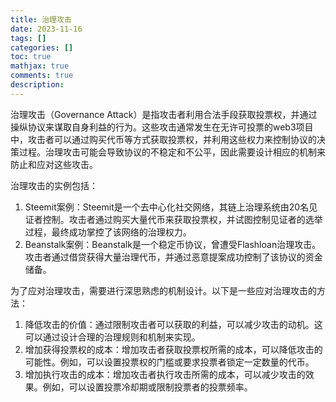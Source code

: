 ```yaml
---
title: 治理攻击
date: 2023-11-16
tags: []
categories: []
toc: true
mathjax: true
comments: true
description: 
---
```

治理攻击（Governance Attack）是指攻击者利用合法手段获取投票权，并通过操纵协议来谋取自身利益的行为。这些攻击通常发生在无许可投票的web3项目中，攻击者可以通过购买代币等方式获取投票权，并利用这些权力来控制协议的决策过程。治理攻击可能会导致协议的不稳定和不公平，因此需要设计相应的机制来防止和应对这些攻击。

治理攻击的实例包括：

1. Steemit案例：Steemit是一个去中心化社交网络，其链上治理系统由20名见证者控制。攻击者通过购买大量代币来获取投票权，并试图控制见证者的选举过程，最终成功掌控了该网络的治理权力。
2. Beanstalk案例：Beanstalk是一个稳定币协议，曾遭受Flashloan治理攻击。攻击者通过借贷获得大量治理代币，并通过恶意提案成功控制了该协议的资金储备。

为了应对治理攻击，需要进行深思熟虑的机制设计。以下是一些应对治理攻击的方法：

1. 降低攻击的价值：通过限制攻击者可以获取的利益，可以减少攻击的动机。这可以通过设计合理的治理规则和机制来实现。
2. 增加获得投票权的成本：增加攻击者获取投票权所需的成本，可以降低攻击的可能性。例如，可以设置投票权的门槛或要求投票者锁定一定数量的代币。
3. 增加执行攻击的成本：增加攻击者执行攻击所需的成本，可以减少攻击的效果。例如，可以设置投票冷却期或限制投票者的投票频率。

